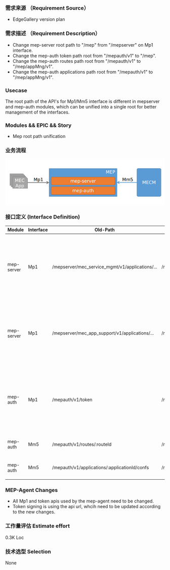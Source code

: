 ### 需求来源 （Requirement Source）

- EdgeGallery version plan

### 需求描述 （Requirement Description）
- Change mep-server root path to "/mep" from "/mepserver" on Mp1 interface.
- Change the mep-auth token path root from "/mepauth/v1" to "/mep".
- Change the mep-auth routes path root from "/mepauth/v1" to "/mep/appMng/v1".
- Change the mep-auth applications path root from "/mepauth/v1" to "/mep/appMng/v1".

### Usecase
The root path of the API's for Mp1/Mm5 interface is different in mepserver and mep-auth modules, which can be unified into a single root for better management of the interfaces.


### Modules && EPIC && Story
- Mep root path unification

### 业务流程
![flow](mep-path-flow.png)

### 接口定义 (Interface Definition)

| Module | Interface | Old-Path  | New-Path | Impact |
|--------|-----------|-----------|----------|--------|
| mep-server | Mp1 | /mepserver/mec_service_mgmt/v1/applications/... | /mep/mec_service_mgmt/v1/applications/... | If any application using this API on Mp1 needs change. But, no applications are using it yet, hence safe to change it. |
| mep-server | Mp1 | /mepserver/mec_app_support/v1/applications/...  | /mep/mec_app_support/v1/applications/...  | If any application using this API on Mp1 needs change. But, no applications are using it yet, hence safe to change it. |
| mep-auth | Mp1 | /mepauth/v1/token | /mep/token | If any application using this API on Mp1 needs change. But, no applications are using it yet, hence safe to change it. |
| mep-auth | Mm5 | /mepauth/v1/routes/:routeId | /mep/appMng/v1/routes/:routeId | MECM needs update to accommodate this change |
| mep-auth | Mm5 | /mepauth/v1/applications/:applicationId/confs | /mep/appMng/v1/applications/:applicationId/confs | MECM needs update to accommodate this change |

### MEP-Agent Changes
- All Mp1 and token apis used by the mep-agent need to be changed.
- Token signing is using the api url, whcih need to be updated according to the new changes. 

### 工作量评估 Estimate effort
0.3K Loc

### 技术选型 Selection
None